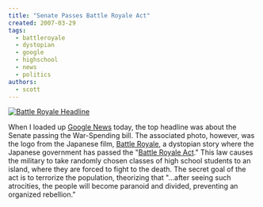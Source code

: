 ```yaml
---
title: "Senate Passes Battle Royale Act"
created: 2007-03-29
tags:
  - battleroyale
  - dystopian
  - google
  - highschool
  - news
  - politics
authors:
  - scott
---
```


[![Battle Royale Headline](/images/438784276_71ac492f99.jpg)](http://www.flickr.com/photos/spaceninja/438784276/)

When I loaded up [Google News](http://news.google.com/) today, the top headline was about the Senate passing the War-Spending bill. The associated photo, however, was the logo from the Japanese film, [Battle Royale](http://en.wikipedia.org/wiki/Battle_Royale_%28film%29), a dystopian story where the Japanese government has passed the "[Battle Royale Act](http://en.wikipedia.org/wiki/Battle_Royale)." This law causes the military to take randomly chosen classes of high school students to an island, where they are forced to fight to the death. The secret goal of the act is to terrorize the population, theorizing that "...after seeing such atrocities, the people will become paranoid and divided, preventing an organized rebellion."
